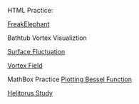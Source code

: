 HTML Practice: 

[FreakElephant](HTML-Practice/No1-FreakElephant/online-test.html)

Bathtub Vortex Visualiztion 

[Surface Fluctuation](MathBox-Practice/BathtubVortex/fluctuation.html) 

[Vortex Field](MathBox-Practice/BathtubVortex/fluctuation.html) 


MathBox Practice
[Plotting Bessel Function](MathBox-Practice/Bessel/empty.html) 

[Helitorus Study](MathBox-Practice/helitorus/helitorus.html)
